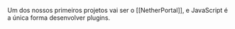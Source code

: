 
Um dos nossos primeiros projetos vai ser o [[NetherPortal]], e JavaScript é a única forma desenvolver plugins.